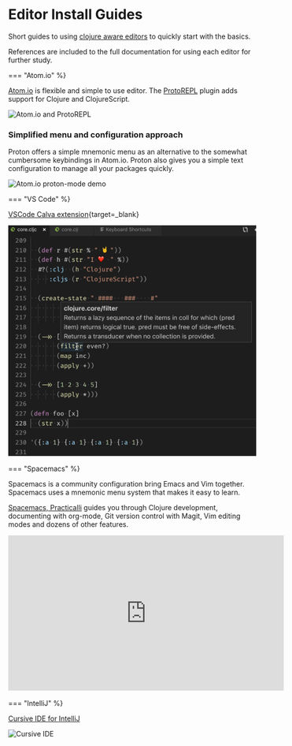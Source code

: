 # Editor Install Guides

Short guides to using [clojure aware editors](/clojure/clojure-editors) to quickly start with the basics.

References are included to the full documentation for using each editor for further study.


=== "Atom.io" %}

[Atom.io](https://atom.io/) is flexible and simple to use editor.  The [ProtoREPL](https://atom.io/packages/proto-repl) plugin adds support for Clojure and ClojureScript.

![Atom.io and ProtoREPL](/images/atom-protorepl-demo.gif)


### Simplified menu and configuration approach

Proton offers a simple mnemonic menu as an alternative to the somewhat cumbersome keybindings in Atom.io.  Proton also gives you a simple text configuration to manage all your packages quickly.

![Atom.io proton-mode demo](/images/atom-proton-mode-demo.gif)


=== "VS Code" %}

[VSCode Calva extension](https://marketplace.visualstudio.com/items?itemName=cospaia.clojure4vscode){target=_blank}

![VSCode Calva demo](https://github.com/BetterThanTomorrow/calva/raw/master/assets/howto/features.gif)


=== "Spacemacs" %}

Spacemacs is a community configuration bring Emacs and Vim together.  Spacemacs uses a mnemonic menu system that makes it easy to learn.

[Spacemacs, Practicalli](https://practicalli.github.io/spacemacs) guides you through Clojure development, documenting with org-mode, Git version control with Magit, Vim editing modes and dozens of other features.

<p style="text-align:center">
<iframe width="560" height="315" src="https://www.youtube.com/embed/Uuwg-069NYE" title="YouTube video player" frameborder="0" allow="accelerometer; autoplay; clipboard-write; encrypted-media; gyroscope; picture-in-picture" allowfullscreen></iframe>
</p>


=== "IntelliJ" %}

[Cursive IDE for IntelliJ](https://cursive-ide.com/images/cursive-screenshot.png)

![Cursive IDE](https://cursive-ide.com/images/cursive-screenshot.png)

